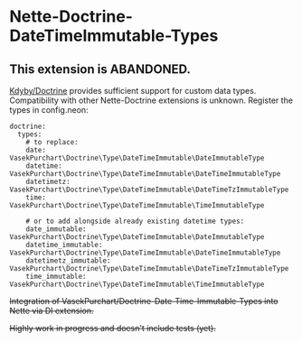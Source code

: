 # Nette-Doctrine-DateTimeImmutable-Types
## This extension is ABANDONED.
[Kdyby/Doctrine](https://github.com/Kdyby/Doctrine) provides sufficient support for custom data types. Compatibility with other Nette-Doctrine extensions is unknown. Register the types in config.neon:
```
doctrine:
  types:
    # to replace:
    date: VasekPurchart\Doctrine\Type\DateTimeImmutable\DateImmutableType
    datetime: VasekPurchart\Doctrine\Type\DateTimeImmutable\DateTimeImmutableType
    datetimetz: VasekPurchart\Doctrine\Type\DateTimeImmutable\DateTimeTzImmutableType
    time: VasekPurchart\Doctrine\Type\DateTimeImmutable\TimeImmutableType
    
    # or to add alongside already existing datetime types:
    date_immutable: VasekPurchart\Doctrine\Type\DateTimeImmutable\DateImmutableType
    datetime_immutable: VasekPurchart\Doctrine\Type\DateTimeImmutable\DateTimeImmutableType
    datetimetz_immutable: VasekPurchart\Doctrine\Type\DateTimeImmutable\DateTimeTzImmutableType
    time_immutable: VasekPurchart\Doctrine\Type\DateTimeImmutable\TimeImmutableType
```

~~Integration of VasekPurchart/Doctrine-Date-Time-Immutable-Types into Nette via DI extension.~~

~~Highly work in progress and doesn't include tests (yet).~~
